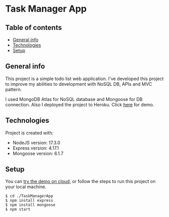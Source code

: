 # Task Manager App

## Table of contents

- [General info](#general-info)
- [Technologies](#technologies)
- [Setup](#setup)

## General info

This project is a simple todo list web application. I've developed this project to improve my abilities to development with NoSQL DB, APIs and MVC pattern.

I used MongoDB Atlas for NoSQL database and Mongoose for DB connection. Also I deployed the project to Heroku. Click [here](https://nodejs-taskmanagerapp.herokuapp.com/) for demo.

## Technologies

Project is created with:

- NodeJS version: 17.3.0
- Express version: 4.17.1
- Mongoose version: 6.1.7

## Setup

You can [try the demo on cloud](https://nodejs-taskmanagerapp.herokuapp.com/), or follow the steps to run this project on your local machine.

```
$ cd ./TaskManagerApp
$ npm install express
$ npm install mongoose
$ npm start
```

